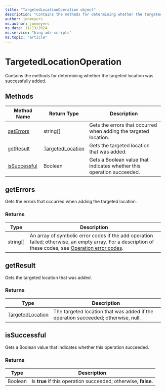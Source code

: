```yaml
---
title: "TargetedLocationOperation object"
description: "Contains the methods for determining whether the targeted location was successfully added."
author: jonmeyers
ms.author: jonmeyers
ms.date: 11/13/2024
ms.service: "bing-ads-scripts"
ms.topic: "article"
---
```


# TargetedLocationOperation

Contains the methods for determining whether the targeted location was successfully added. 


## Methods

|Method Name|Return Type|Description|
|-|-|-
[getErrors](#geterrors)|string[]|Gets the errors that occurred when adding the targeted location.
[getResult](#getresult)|[TargetedLocation](./TargetedLocation.md)|Gets the targeted location that was added.
[isSuccessful](#issuccessful)|Boolean|Gets a Boolean value that indicates whether this operation succeeded.

## <a name="geterrors"></a>getErrors

Gets the errors that occurred when adding the targeted location.

### Returns

|Type|Description|
|-|-
string[]|An array of symbolic error codes if the add operation failed; otherwise, an empty array. For a description of these codes, see [Operation error codes](/advertising/guides/operation-error-codes).

## <a name="getresult"></a>getResult

Gets the targeted location that was added.

### Returns

|Type|Description|
|-|-
[TargetedLocation](./TargetedLocation.md)|The targeted location that was added if the operation succeeded; otherwise, null.

## <a name="issuccessful"></a>isSuccessful

Gets a Boolean value that indicates whether this operation succeeded.

### Returns

|Type|Description|
|-|-
Boolean|Is **true** if this operation succeeded; otherwise, **false**.

